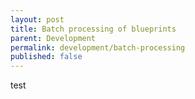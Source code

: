 ```yaml
---
layout: post
title: Batch processing of blueprints
parent: Development
permalink: development/batch-processing
published: false
---
```


test